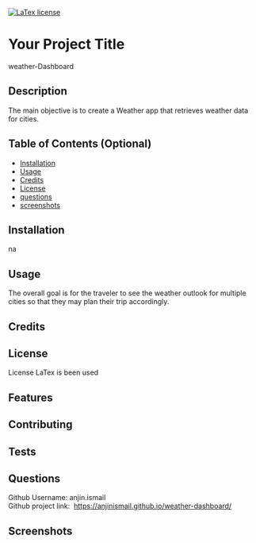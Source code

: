 [![LaTex license](https://img.shields.io/badge/License-LaTex-blue.svg)](https://lbesson.mit-license.org/)

# Your Project Title

weather-Dashboard

## Description

The main objective is to create a Weather app that retrieves weather data for cities.

## Table of Contents (Optional)

- [Installation](#installation)
- [Usage](#usage)
- [Credits](#credits)
- [License](#license)
- [questions](#questions)
- [screenshots](#screenshots)

## Installation

na

## Usage

The overall goal is for the traveler to see the weather outlook for multiple cities so that they may plan their trip accordingly.

## Credits

## License

License LaTex is been used

## Features

## Contributing

## Tests

## Questions

Github Username: anjin.ismail <br>
Github project link:  https://anjinismail.github.io/weather-dashboard/

## Screenshots
